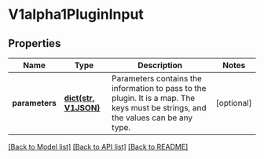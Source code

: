 # V1alpha1PluginInput

## Properties
Name | Type | Description | Notes
------------ | ------------- | ------------- | -------------
**parameters** | [**dict(str, V1JSON)**](V1JSON.md) | Parameters contains the information to pass to the plugin. It is a map. The keys must be strings, and the values can be any type. | [optional] 

[[Back to Model list]](../README.md#documentation-for-models) [[Back to API list]](../README.md#documentation-for-api-endpoints) [[Back to README]](../README.md)

